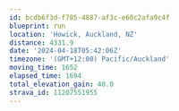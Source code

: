 ```yaml
---
id: bcdb6f3d-f785-4887-af3c-e60c2afa9c4f
blueprint: run
location: 'Howick, Auckland, NZ'
distance: 4331.9
date: '2024-04-18T05:42:06Z'
timezone: '(GMT+12:00) Pacific/Auckland'
moving_time: 1652
elapsed_time: 1694
total_elevation_gain: 40.0
strava_id: 11207551955
---
```

